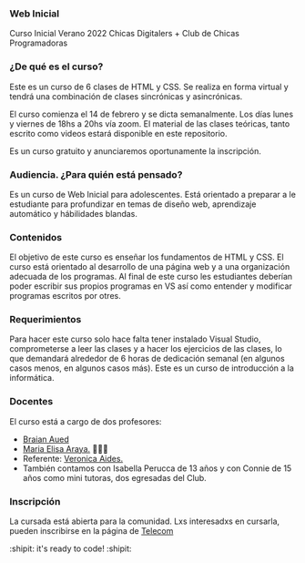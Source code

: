 ### Web Inicial

Curso Inicial Verano 2022 Chicas Digitalers + Club de Chicas Programadoras

### ¿De qué es el curso?

Este es un curso de 6 clases de HTML y CSS.
Se realiza en forma virtual y tendrá una combinación de clases sincrónicas y asincrónicas.

El curso comienza el 14 de febrero y se dicta semanalmente. Los días lunes y viernes de 18hs a 20hs vía zoom. El material de las clases teóricas, tanto escrito como videos estará disponible en este repositorio.

Es un curso gratuito y anunciaremos oportunamente la inscripción.

### Audiencia. ¿Para quién está pensado?

Es un curso de Web Inicial para adolescentes. Está orientado a preparar a le estudiante para profundizar en temas de diseño web, aprendizaje automático y hábilidades blandas.

### Contenidos

El objetivo de este curso es enseñar los fundamentos de HTML y CSS. El curso está orientado al desarrollo de una página web y a una organización adecuada de los programas. Al final de este curso les estudiantes deberían poder escribir sus propios programas en VS así como entender y modificar programas escritos por otres.

### Requerimientos

Para hacer este curso solo hace falta tener instalado Visual Studio, comprometerse a leer las clases y a hacer los ejercicios de las clases, lo que demandará alrededor de 6 horas de dedicación semanal (en algunos casos menos, en algunos casos más). Este es un curso de introducción a la informática.

### Docentes

El curso está a cargo de dos profesores: 
- [Braian Aued](https://github.com/auedBraian)
- [Maria Elisa Araya.](https://github.com/elishitas) 🙋🏻‍♀️ 
- Referente:  [Veronica Aides.](https://github.com/VAIDES)
- También contamos con Isabella Perucca de 13 años y con Connie de 15 años como mini tutoras, dos egresadas del Club. 

### Inscripción

La cursada está abierta para la comunidad. Lxs interesadxs en cursarla, pueden inscribirse en la página de [Telecom](https://www.digitalers.com.ar/chicas-digitalers.html) 

:shipit: it's ready to code! :shipit:


